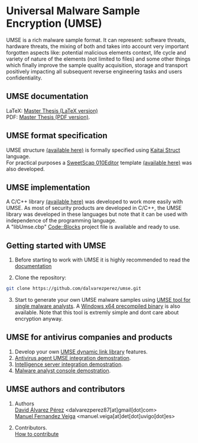 # Universal Malware Sample Encryption (UMSE)

UMSE is a rich malware sample format. It can represent: software threats, hardware threats, the mixing of both and takes into
account very important forgotten aspects like: potential malicious elements context, life cycle and variety of nature of the elements (not limited to files) and some other things which finally improve the sample quality acquisition, storage and transport
positively impacting all subsequent reverse engineering tasks and users confidentiality.

## UMSE documentation

LaTeX: [Master Thesis (LaTeX version)](Master%20Thesis/)  
PDF: [Master Thesis (PDF version)](Master%20Thesis/thesis.pdf).

## UMSE format specification

UMSE structure [(available here)](UMSE%20format%20specification/umse.ksy) is formally specified using [Kaitai Struct](https://kaitai.io/) language.  
For practical purposes a [SweetScap 010Editor](https://www.sweetscape.com/010editor/) template [(available here)](UMSE%20format%20specification/UMSE.bt) was also developed.

## UMSE implementation

A C/C++ library [(available here)](UMSE%20Implementation) was developed to work more easily with UMSE. As most of security products are developed in C/C++, the UMSE library was developed in these languages but note that it can be used with independence of the programming language.  
A "libUmse.cbp" [Code::Blocks](http://www.codeblocks.org/) project file is available and ready to use.

## Getting started with UMSE

1. Before starting to work with UMSE it is highly recommended to read the [documentation](Master%20Thesis/)  

2. Clone the repository:
```bash
git clone https://github.com/dalvarezperez/umse.git
```

3. Start to generate your own UMSE malware samples using [UMSE tool for single malware analysts](UMSE%20tool%20for%20single%20malware%20analysts). A [Windows x64 precompiled binary](UMSE%20tool%20for%20single%20malware%20analysts/precompiled/Windows-x64.zip) is also available. Note that this tool is extremly simple and dont care about encryption anyway.    

## UMSE for antivirus companies and products

1. Develop your own [UMSE dynamic link library](UMSE%20Implementation) features.  
2. [Antivirus agent UMSE integration demostration](UMSE%20Agent).  
3. [Intelligence server integration demostration](UMSE%20Server).  
4. [Malware analyst console demostration](UMSE%20Shell).  

## UMSE authors and contributors

1. Authors  
[David Álvarez Pérez](https://www.linkedin.com/in/davidalvarezperez/) <dalvarezperez87[at]gmail[dot]com>  
[Manuel Fernandez Veiga](https://www.researchgate.net/profile/Manuel_Fernandez-Veiga) <manuel.veiga[at]det[dot]uvigo[dot]es>  

2. Contributors.  
[How to contribute](CONTRIBUTING.md)
